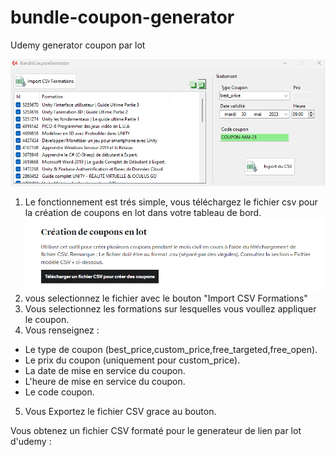 # bundle-coupon-generator
 Udemy generator coupon par lot

![Preview](https://github.com/pareinjeanphilippe/bundle-coupon-generator/blob/main/BcgCapture.png?raw=true)

1. Le fonctionnement est trés simple, vous téléchargez le fichier csv pour la création de coupons en lot dans votre tableau de bord.
![preview](https://github.com/pareinjeanphilippe/bundle-coupon-generator/blob/main/CSV%20eligible.png?raw=true)
2. vous selectionnez le fichier avec le bouton "Import CSV Formations"
3. Vous selectionnez les formations sur lesquelles vous voullez appliquer le coupon.
4. Vous renseignez :
* Le type de coupon (best_price,custom_price,free_targeted,free_open).
* Le prix du coupon (uniquement pour custom_price).
* La date de mise en service du coupon.
* L'heure de mise en service du coupon.
* Le code coupon.
5. Vous Exportez le fichier CSV grace au bouton.

Vous obtenez un fichier CSV formaté pour le generateur de lien par lot d'udemy :

